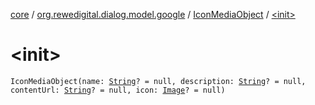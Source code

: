 [core](../../index.md) / [org.rewedigital.dialog.model.google](../index.md) / [IconMediaObject](index.md) / [&lt;init&gt;](./-init-.md)

# &lt;init&gt;

`IconMediaObject(name: `[`String`](https://kotlinlang.org/api/latest/jvm/stdlib/kotlin/-string/index.html)`? = null, description: `[`String`](https://kotlinlang.org/api/latest/jvm/stdlib/kotlin/-string/index.html)`? = null, contentUrl: `[`String`](https://kotlinlang.org/api/latest/jvm/stdlib/kotlin/-string/index.html)`? = null, icon: `[`Image`](../../org.rewedigital.dialog.model.dialogflow/-image/index.md)`? = null)`